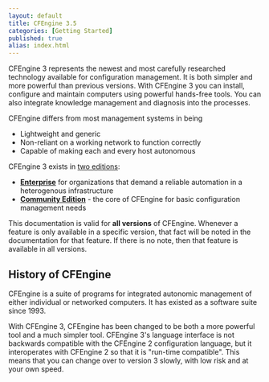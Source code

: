 ```yaml
---
layout: default
title: CFEngine 3.5
categories: [Getting Started]
published: true
alias: index.html
---
```


CFEngine 3 represents the newest and most carefully researched
technology available for configuration management. It is both simpler
and more powerful than previous versions. With CFEngine 3 you can install,
configure and maintain computers using powerful hands-free tools.
You can also integrate knowledge management and diagnosis into the processes.

CFEngine differs from most management systems in being

* Lightweight and generic
* Non-reliant on a working network to function correctly
* Capable of making each and every host autonomous

CFEngine 3 exists in [two editions](https://cfengine.com/cfengine-comparison):

- **[Enterprise](https://cfengine.com/enterprise)**
  for organizations that demand a reliable automation in a heterogenous
  infrastructure
- **[Community Edition](https://cfengine.com/community)** - the core
  of CFEngine for basic configuration management needs

This documentation is valid for **all versions** of CFEngine. Whenever
a feature is only available in a specific version, that fact will be
noted in the documentation for that feature. If there is no note,
then that feature is available in all versions.

## History of CFEngine

CFEngine is a suite of programs for integrated autonomic management
of either individual or networked computers. It has existed as a
software suite since 1993.

With CFEngine 3, CFEngine has been changed to be both a more powerful
tool and a much simpler tool. CFEngine 3's language interface is not
backwards compatible with the CFEngine 2 configuration language, but it
interoperates with CFEngine 2 so that it is "run-time compatible".
This means that you can change over to version 3 slowly, with low
risk and at your own speed.
